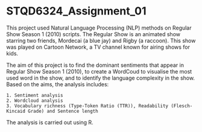 # STQD6324_Assignment_01

This project used Natural Language Processing (NLP) methods on Regular Show Season 1 (2010) scripts. The Regular Show is an animated show starring two friends, Mordecai (a blue jay) and Rigby (a raccoon). This show was played on Cartoon Network, a TV channel known for airing shows for kids.

The aim of this project is to find the dominant sentiments that appear in Regular Show Season 1 (2010), to create a WordCoud to visualise the most used word in the show, and to identify the language complexity in the show. Based on the aims, the analysis includes:


    1. Sentiment analysis
    2. Wordcloud analysis
    3. Vocabulary richness (Type-Token Ratio (TTR)), Readability (Flesch-Kincaid Grade) and Sentence length


The analysis is carried out using R.
